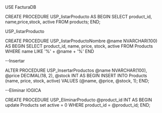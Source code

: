 USE FacturaDB

CREATE PROCEDURE USP_listarProducto
AS
BEGIN
    SELECT product_id,
    name,price,stock, active
    FROM products;
END;

USP_listarProducto

CREATE PROCEDURE USP_listarProductoNombre
    @name NVARCHAR(100)
AS
BEGIN
    SELECT product_id, name, price, stock, active
    FROM Products
    WHERE name LIKE '%' + @name + '%'
END





--Insertar

ALTER PROCEDURE USP_InsertarProductos
    @name NVARCHAR(100),
    @price DECIMAL(18, 2),
    @stock INT
AS
BEGIN
    INSERT INTO Products (name, price, stock, active)
    VALUES (@name, @price, @stock, 1);
END;


--Eliminar lOGICA

CREATE PROCEDURE USP_EliminarProducto
    @product_id INT
AS
BEGIN
    update Products
	set active = 0
    WHERE product_id = @product_id;
END;
